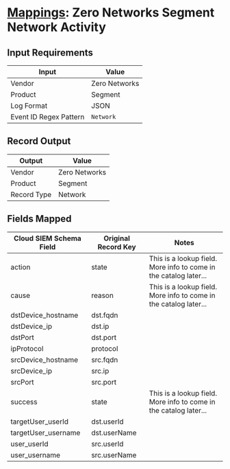 # [Mappings](README.md): Zero Networks Segment Network Activity

## Input Requirements

|Input|Value|
|-----|-----|
|Vendor|Zero Networks|
|Product|Segment|
|Log Format|JSON|
|Event ID Regex Pattern|`Network`|

## Record Output

|Output|Value|
|------|-----|
|Vendor|Zero Networks|
|Product|Segment|
|Record Type|Network|

## Fields Mapped

|Cloud SIEM Schema Field|Original Record Key|Notes|
|-----------------------|-------------------|-----|
|action|state|This is a lookup field. More info to come in the catalog later...|
|cause|reason|This is a lookup field. More info to come in the catalog later...|
|dstDevice_hostname|dst.fqdn||
|dstDevice_ip|dst.ip||
|dstPort|dst.port||
|ipProtocol|protocol||
|srcDevice_hostname|src.fqdn||
|srcDevice_ip|src.ip||
|srcPort|src.port||
|success|state|This is a lookup field. More info to come in the catalog later...|
|targetUser_userId|dst.userId||
|targetUser_username|dst.userName||
|user_userId|src.userId||
|user_username|src.userName||

